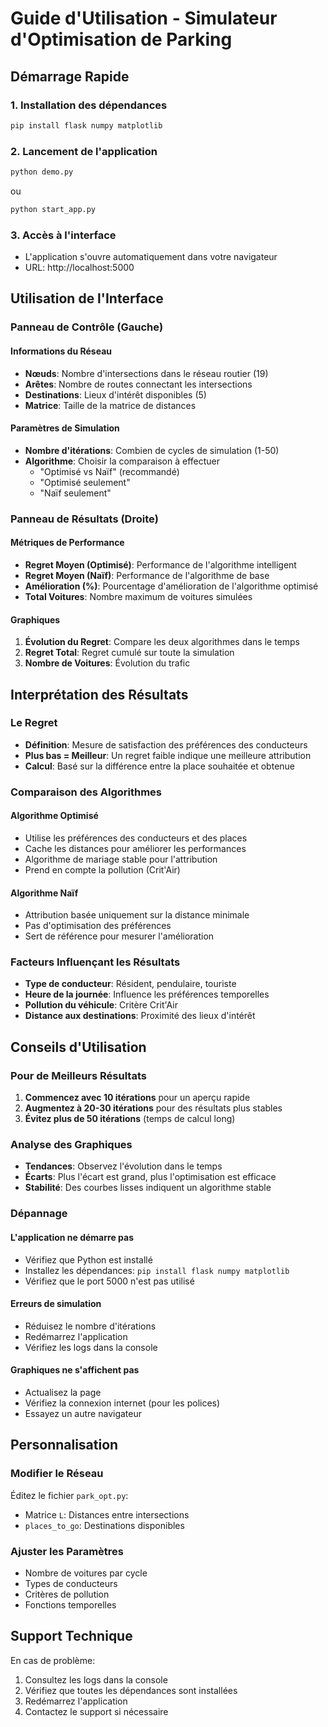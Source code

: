 # Guide d'Utilisation - Simulateur d'Optimisation de Parking

## Démarrage Rapide

### 1. Installation des dépendances
```bash
pip install flask numpy matplotlib
```

### 2. Lancement de l'application
```bash
python demo.py
```
ou
```bash
python start_app.py
```

### 3. Accès à l'interface
- L'application s'ouvre automatiquement dans votre navigateur
- URL: http://localhost:5000

## Utilisation de l'Interface

### Panneau de Contrôle (Gauche)

#### Informations du Réseau
- **Nœuds**: Nombre d'intersections dans le réseau routier (19)
- **Arêtes**: Nombre de routes connectant les intersections
- **Destinations**: Lieux d'intérêt disponibles (5)
- **Matrice**: Taille de la matrice de distances

#### Paramètres de Simulation
- **Nombre d'itérations**: Combien de cycles de simulation (1-50)
- **Algorithme**: Choisir la comparaison à effectuer
  - "Optimisé vs Naïf" (recommandé)
  - "Optimisé seulement"
  - "Naïf seulement"

### Panneau de Résultats (Droite)

#### Métriques de Performance
- **Regret Moyen (Optimisé)**: Performance de l'algorithme intelligent
- **Regret Moyen (Naïf)**: Performance de l'algorithme de base
- **Amélioration (%)**: Pourcentage d'amélioration de l'algorithme optimisé
- **Total Voitures**: Nombre maximum de voitures simulées

#### Graphiques
1. **Évolution du Regret**: Compare les deux algorithmes dans le temps
2. **Regret Total**: Regret cumulé sur toute la simulation
3. **Nombre de Voitures**: Évolution du trafic

## Interprétation des Résultats

### Le Regret
- **Définition**: Mesure de satisfaction des préférences des conducteurs
- **Plus bas = Meilleur**: Un regret faible indique une meilleure attribution
- **Calcul**: Basé sur la différence entre la place souhaitée et obtenue

### Comparaison des Algorithmes

#### Algorithme Optimisé
- Utilise les préférences des conducteurs et des places
- Cache les distances pour améliorer les performances
- Algorithme de mariage stable pour l'attribution
- Prend en compte la pollution (Crit'Air)

#### Algorithme Naïf
- Attribution basée uniquement sur la distance minimale
- Pas d'optimisation des préférences
- Sert de référence pour mesurer l'amélioration

### Facteurs Influençant les Résultats
- **Type de conducteur**: Résident, pendulaire, touriste
- **Heure de la journée**: Influence les préférences temporelles
- **Pollution du véhicule**: Critère Crit'Air
- **Distance aux destinations**: Proximité des lieux d'intérêt

## Conseils d'Utilisation

### Pour de Meilleurs Résultats
1. **Commencez avec 10 itérations** pour un aperçu rapide
2. **Augmentez à 20-30 itérations** pour des résultats plus stables
3. **Évitez plus de 50 itérations** (temps de calcul long)

### Analyse des Graphiques
- **Tendances**: Observez l'évolution dans le temps
- **Écarts**: Plus l'écart est grand, plus l'optimisation est efficace
- **Stabilité**: Des courbes lisses indiquent un algorithme stable

### Dépannage

#### L'application ne démarre pas
- Vérifiez que Python est installé
- Installez les dépendances: `pip install flask numpy matplotlib`
- Vérifiez que le port 5000 n'est pas utilisé

#### Erreurs de simulation
- Réduisez le nombre d'itérations
- Redémarrez l'application
- Vérifiez les logs dans la console

#### Graphiques ne s'affichent pas
- Actualisez la page
- Vérifiez la connexion internet (pour les polices)
- Essayez un autre navigateur

## Personnalisation

### Modifier le Réseau
Éditez le fichier `park_opt.py`:
- Matrice `L`: Distances entre intersections
- `places_to_go`: Destinations disponibles

### Ajuster les Paramètres
- Nombre de voitures par cycle
- Types de conducteurs
- Critères de pollution
- Fonctions temporelles

## Support Technique

En cas de problème:
1. Consultez les logs dans la console
2. Vérifiez que toutes les dépendances sont installées
3. Redémarrez l'application
4. Contactez le support si nécessaire
